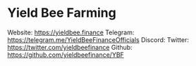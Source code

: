 # Yield Bee Farming 
Website: https://yieldbee.finance
Telegram: https://telegram.me/YieldBeeFinanceOfficials
Discord:
Twitter: https://twitter.com/yieldbeefinance
Github: https://github.com/yieldbeefinance/YBF

